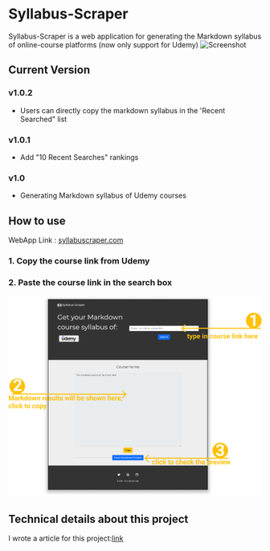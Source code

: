 # Syllabus-Scraper
Syllabus-Scraper is a web application for generating the Markdown syllabus of online-course platforms (now only support for Udemy)
![Screenshot](/images/projectgif.gif)

## Current Version
### v1.0.2
* Users can directly copy the markdown syllabus in the 'Recent Searched" list

### v1.0.1
* Add "10 Recent Searches" rankings

### v1.0
* Generating Markdown syllabus of Udemy courses

## How to use
WebApp Link : [syllabuscraper.com](https://syllabuscraper.com)
### 1. Copy the course link from Udemy 
### 2. Paste the course link in the search box
![Screenshot](/images/index.png)

## Technical details about this project
I wrote a article for this project:[link](https://medium.com/@effylh/building-an-online-course-syllabus-scraper-with-flask-udemyapi-postgresql-on-heroku-262b727e228b)
